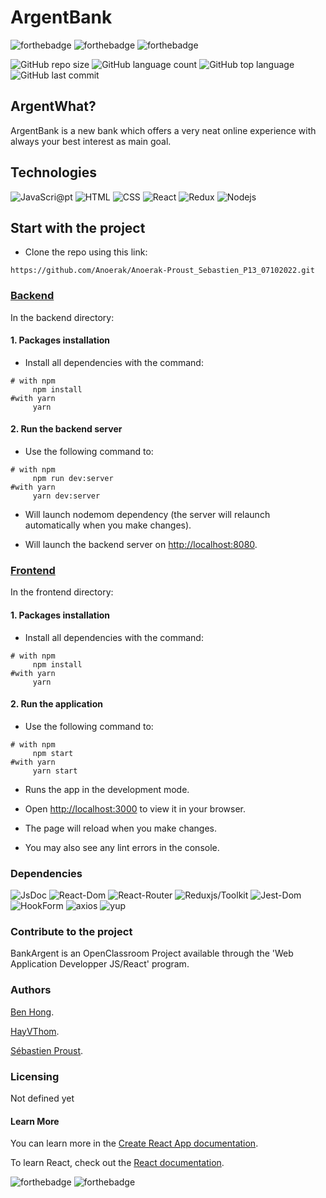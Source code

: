 # ArgentBank

![forthebadge](https://forthebadge.com/images/badges/60-percent-of-the-time-works-every-time.svg)
![forthebadge](https://forthebadge.com/generator/?plabel=MADE+WITH&pbg=%2322CCFA&slabel=REACT&sbg=%2361DAFB)
![forthebadge](https://forthebadge.com/images/badges/uses-css.svg)

![GitHub repo size](https://img.shields.io/github/repo-size/Anoerak/Proust_Sebastien_P13_07102022?style=plastic)
![GitHub language count](https://img.shields.io/github/languages/count/Anoerak/Proust_Sebastien_P13_07102022?style=plastic)
![GitHub top language](https://img.shields.io/github/languages/top/Anoerak/Proust_Sebastien_P13_07102022?style=plastic)
![GitHub last commit](https://img.shields.io/github/last-commit/Anoerak/Proust_Sebastien_P13_07102022?color=red&style=plastic)

## ArgentWhat?

ArgentBank is a new bank which offers a very neat online experience with always your best interest as main goal.

## Technologies

![JavaScri@pt](https://img.shields.io/badge/JavaScript-latest-F0DB4E?style=flat-square&logo=appveyor)
![HTML](https://img.shields.io/badge/HTML-5-E54C22?style=flat-square&logo=appveyor)
![CSS](https://img.shields.io/badge/CSS-3-264CE4?style=flat-square&logo=appveyor)
![React](https://img.shields.io/badge/reactjs-18.2.0-blue?style=flat-square&logo=appveyor)
![Redux](https://img.shields.io/badge/reduxjs-toolkit-%23764abc)
![Nodejs](https://img.shields.io/badge/nodejs-18.8.0-green?style=flat-square&logo=appveyor)

## Start with the project

-   Clone the repo using this link:

```
https://github.com/Anoerak/Anoerak-Proust_Sebastien_P13_07102022.git
```

### <ins>Backend</ins>

In the backend directory:

#### 1. Packages installation

-   Install all dependencies with the command:

```
# with npm
     npm install
#with yarn
     yarn
```

#### 2. Run the backend server

-   Use the following command to:

```
# with npm
     npm run dev:server
#with yarn
     yarn dev:server
```

-   Will launch nodemom dependency (the server will relaunch automatically when you make changes).

-   Will launch the backend server on [http://localhost:8080](http://localhost:8080).

### <ins>Frontend</ins>

In the frontend directory:

#### 1. Packages installation

-   Install all dependencies with the command:

```
# with npm
     npm install
#with yarn
     yarn
```

#### 2. Run the application

-   Use the following command to:

```
# with npm
     npm start
#with yarn
     yarn start
```

-   Runs the app in the development mode.
-   Open [http://localhost:3000](http://localhost:3000) to view it in your browser.

-   The page will reload when you make changes.
-   You may also see any lint errors in the console.

### Dependencies

![JsDoc](https://img.shields.io/badge/jsdoc-3.6.11-006FBB?style=flat-square&logo=appveyor)
![React-Dom](https://img.shields.io/badge/reactdom-18.2.0-blue?style=flat-square&logo=appveyor)
![React-Router](https://img.shields.io/badge/reactrouter-6.4.0-blue?style=flat-square&logo=appveyor)
![Reduxjs/Toolkit](https://img.shields.io/badge/reduxjs-toolkit-%23764abc)
![Jest-Dom](https://img.shields.io/badge/jestdom-5.16.5-yellow?style=flat-square&logo=appveyor)
![HookForm](https://img.shields.io/badge/hookform%2Fresolver-2.9.8-%23EB598F?style=flat-square&logo=appveyor)
![axios](https://img.shields.io/badge/axios-1.1.2-%235A29E4?style=flat-square&logo=appveyor)
![yup](https://img.shields.io/badge/yup-0.32.11-%233078C6?style=flat-square&logo=appveyor)

### Contribute to the project

BankArgent is an OpenClassroom Project available through the 'Web Application Developper JS/React' program.

### Authors

[Ben Hong](https://github.com/bencodezen).

[HayVThom](https://github.com/HayVThom).

[Sébastien Proust](https://github.com/Anoerak).

### Licensing

Not defined yet

#### Learn More

You can learn more in the [Create React App documentation](https://facebook.github.io/create-react-app/docs/getting-started).

To learn React, check out the [React documentation](https://reactjs.org/).

![forthebadge](https://forthebadge.com/images/badges/powered-by-electricity.svg)
![forthebadge](https://forthebadge.com/images/badges/built-by-codebabes.svg)
